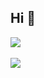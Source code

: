 ## Hi 👋

<a href="https://github.com/zakaryaghanai/zakarya-ghanai-github-readme-stats">
  <img align="center" src="https://zakarya-ghanai-github-readme-stats.vercel.app/api?username=zakaryaghanai&repo=zakarya-ghanai-github-readme-stats&show_icons=true" />
</a>

<br/>
<br/>

<!-- Top Langs -->
<a href="https://github.com/zakaryaghanai/zakarya-ghanai-github-readme-stats">
  <img align="center" src="https://zakarya-ghanai-github-readme-stats.vercel.app/api/top-langs/?username=zakaryaghanai&show_icons=true&layout=donut" />
</a>

<!--
**zakaryaghanai/zakaryaghanai** is a ✨ _special_ ✨ repository because its `README.md` (this file) appears on your GitHub profile.

Here are some ideas to get you started:

- 🔭 I’m currently working on ...
- 🌱 I’m currently learning ...
- 👯 I’m looking to collaborate on ...
- 🤔 I’m looking for help with ...
- 💬 Ask me about ...
- 📫 How to reach me: ...
- 😄 Pronouns: ...
- ⚡ Fun fact: ...
-->
